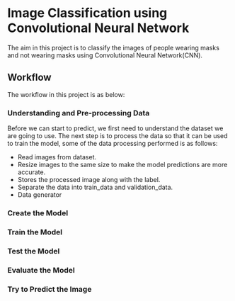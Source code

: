 # Image Classification using Convolutional Neural Network
The aim in this project is to classify the images of people wearing masks and not wearing masks using Convolutional Neural Network(CNN).

## Workflow
The workflow in this project is as below:
### Understanding and Pre-processing Data
Before we can start to predict, we first need to understand the dataset we are going to use. The next step is to process the data so that it can be used to train the model, some of the data processing performed is as follows:
- Read images from dataset.
- Resize images to the same size to make the model predictions are more accurate.
- Stores the processed image along with the label.
- Separate the data into train_data and validation_data.
- Data generator

### Create the Model

### Train the Model

### Test the Model

### Evaluate the Model

### Try to Predict the Image
